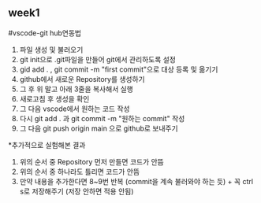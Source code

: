 ## week1

#vscode-git hub연동법

1. 파일 생성 및 불러오기
2. git init으로 .git파일을 만들어 git에서 관리하도록 설정
3. gid add . , git commit -m "first commit"으로 대상 등록 및 옮기기
4. github에서 새로운 Repository를 생성하기
5. 그 후 위 말고 아래 3줄을 복사해서 실행
6. 새로고침 후 생성을 확인
7. 그 다음 vscode에서 원하는 코드 작성 
8. 다시 git add . 과 git commit -m "원하는 commit" 작성
9. 그 다음 git push origin main 으로 github로 보내주기


*추가적으로 실험해본 결과
1. 위의 순서 중 Repository 먼저 만들면 코드가 안뜸
2. 위의 순서 중 하나라도 틀리면 코드가 안뜸
3. 만약 내용을 추가한다면 8~9번 반복 (commit을 계속 불러와야 하는 듯) + 꼭 ctrl s로 저장해주기 (저장 안하면 적용 안됨)